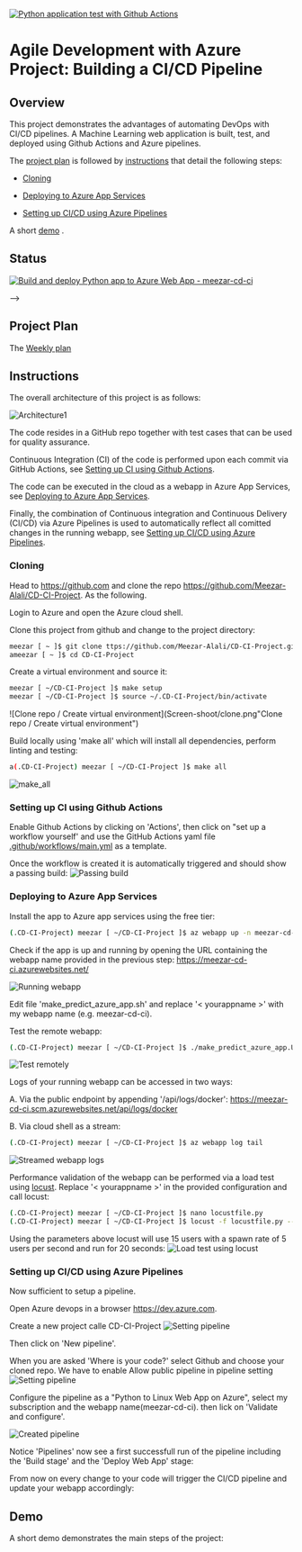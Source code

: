 [![Python application test with Github Actions](https://github.com/Meezar-Alali/CD-CI-Project/actions/workflows/main.yml/badge.svg)](https://github.com/Meezar-Alali/CD-CI-Project/actions/workflows/main.yml)

# Agile Development with Azure Project: Building a CI/CD Pipeline

## Overview
This project demonstrates the advantages of automating DevOps with CI/CD pipelines.
A Machine Learning web application is built, test, and deployed using Github Actions and Azure pipelines.

The [project plan](#project-plan) is followed by [instructions](#instructions) that detail the following steps:

   * [Cloning ](#cloning)

   * [Deploying to Azure App Services](#deploying-to-azure-app-services)

   * [Setting up CI/CD using Azure Pipelines](#setting-up-cicd-using-azure-pipelines)



A short [demo](#demo) .

## Status

[![Build and deploy Python app to Azure Web App - meezar-cd-ci](https://github.com/Meezar-Alali/CD-CI-Project/actions/workflows/main_meezar-cd-ci.yml/badge.svg)](https://github.com/Meezar-Alali/CD-CI-Project/actions/workflows/main_meezar-cd-ci.yml)


-->

## Project Plan

The [Weekly plan](../../raw/main/projectplan/project-management.xlsx) 




## Instructions

The overall architecture of this project is as follows:

![Architecture1](Screen-shoot/Project_plan.png "Architecture1")

The code resides in a GitHub repo together with test cases that can be used for quality assurance.

Continuous Integration (CI) of the code is performed upon each commit via GitHub Actions, see [Setting up CI using Github Actions](#setting-up-ci-using-github-actions).

The code can be executed in the cloud as a webapp in Azure App Services, see [Deploying to Azure App Services](#deploying-to-azure-app-services).

Finally, the combination of Continuous integration and Continuous Delivery (CI/CD) via Azure Pipelines is used to automatically reflect all comitted changes in the running webapp, see [Setting up CI/CD using Azure Pipelines](#setting-up-cicd-using-azure-pipelines).

### Cloning

Head to https://github.com and clone the repo https://github.com/Meezar-Alali/CD-CI-Project.
As the following.

Login to Azure and open the Azure cloud shell.

Clone this project from github and change to the project directory:
```bash
meezar [ ~ ]$ git clone ttps://github.com/Meezar-Alali/CD-CI-Project.git
ameezar [ ~ ]$ cd CD-CI-Project
```

Create a virtual environment and source it:
```bash
meezar [ ~/CD-CI-Project ]$ make setup
meezar [ ~/CD-CI-Project ]$ source ~/.CD-CI-Project/bin/activate
```

![Clone repo / Create virtual environment](Screen-shoot/clone.png"Clone repo / Create virtual environment")


Build locally using 'make all' which will install all dependencies, perform linting and testing:
```bash
a(.CD-CI-Project) meezar [ ~/CD-CI-Project ]$ make all
```

![make_all](screen-shoot/make_all.png "make all")


### Setting up CI using Github Actions


Enable Github Actions by clicking on 'Actions', then click on "set up a workflow yourself' and use the GitHub Actions yaml file [.github/workflows/main.yml](.github/workflows/main.yml) as a template.

Once the workflow is created it is automatically triggered and should show a passing build:
![Passing build](Screen-shoot/passed.png "Passing build")


### Deploying to Azure App Services
Install the app to Azure app services using the free tier:
```bash
(.CD-CI-Project) meezar [ ~/CD-CI-Project ]$ az webapp up -n meezar-cd-ci --sku F1
```

Check if the app is up and running by opening the URL containing the webapp name provided in the previous step: https://meezar-cd-ci.azurewebsites.net/

![Running webapp](Screen-shoot/webapp.png "Running webapp")

Edit file 'make_predict_azure_app.sh' and replace '< yourappname >' with my webapp name (e.g. meezar-cd-ci).

Test the remote webapp:
```bash
(.CD-CI-Project) meezar [ ~/CD-CI-Project ]$ ./make_predict_azure_app.Unix.sh
```
![Test remotely](Screen-shoot/predict.png "Test remotely")

Logs of your running webapp can be accessed in two ways:

A. Via the public endpoint by appending '/api/logs/docker': https://meezar-cd-ci.scm.azurewebsites.net/api/logs/docker

B. Via  cloud shell as a stream:
```bash
(.CD-CI-Project) meezar [ ~/CD-CI-Project ]$ az webapp log tail
```
![Streamed webapp logs](Screen-shoot/log_file.png "Streamed webapp logs")

Performance validation of the webapp can be performed via a load test using [locust](https://locust.io).
Replace '< yourappname >' in the provided configuration and call locust:
```bash
(.CD-CI-Project) meezar [ ~/CD-CI-Project ]$ nano locustfile.py
(.CD-CI-Project) meezar [ ~/CD-CI-Project ]$ locust -f locustfile.py --headless -u 15 -r 5 -t 20s
```
Using the parameters above locust will use 15 users with a spawn rate of 5 users per second and run for 20 seconds:
![Load test using locust](Screen-shoot/locust.png "Load test using locust")


### Setting up CI/CD using Azure Pipelines
Now sufficient to setup a pipeline.

Open Azure devops in a browser https://dev.azure.com.

Create a new project calle CD-CI-Project
![Setting pipeline](Screen-shoot/create_project.png "Setting pipeline")


Then click on 'New pipeline'.

When you are asked 'Where is your code?' select Github and choose your cloned repo.
We have to enable Allow public pipeline in pipeline setting 
![Setting pipeline](Screen-shoot/setting_pipeline.png "Setting pipeline")

Configure the pipeline as a "Python to Linux Web App on Azure", select my subscription and the webapp name(meezar-cd-ci).
then lick on 'Validate and configure'.

![Created pipeline](Screenshoot/succes_run.png "Created pipeline")

Notice 'Pipelines' now see a first successfull run of the pipeline including the 'Build stage' and the 'Deploy Web App' stage:



From now on every change to your code will trigger the CI/CD pipeline and update your webapp accordingly:



## Demo

A short demo demonstrates the main steps of the project:


